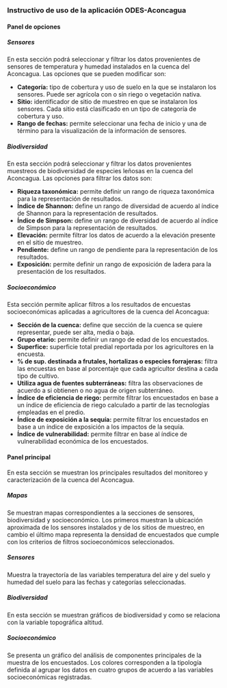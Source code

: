 ### Instructivo de uso de la aplicación ODES-Aconcagua

#### Panel de opciones

##### Sensores

En esta sección podrá seleccionar y filtrar los datos provenientes de sensores de temperatura y humedad instalados en la cuenca del Aconcagua. Las opciones que se pueden modificar son:

-   **Categoría:** tipo de cobertura y uso de suelo en la que se instalaron los sensores. Puede ser agrícola con o sin riego o vegetación nativa.
-   **Sitio:** identificador de sitio de muestreo en que se instalaron los sensores. Cada sitio está clasificado en un tipo de categoría de cobertura y uso.
-   **Rango de fechas:** permite seleccionar una fecha de inicio y una de término para la visualización de la información de sensores.

##### Biodiversidad

En esta sección podrá seleccionar y filtrar los datos provenientes muestreos de biodiversidad de especies leñosas en la cuenca del Aconcagua. Las opciones para filtrar los datos son:

-   **Riqueza taxonómica:** permite definir un rango de riqueza taxonómica para la representación de resultados.
-   **Índice de Shannon:** define un rango de diversidad de acuerdo al índice de Shannon para la representación de resultados.
-   **Índice de Simpson:** define un rango de diversidad de acuerdo al índice de Simpson para la representación de resultados.
-   **Elevación:** permite filtrar los datos de acuerdo a la elevación presente en el sitio de muestreo.
-   **Pendiente:** define un rango de pendiente para la representación de los resultados.
-   **Exposición:** permite definir un rango de exposición de ladera para la presentación de los resultados.

##### Socioeconómico

Esta sección permite aplicar filtros a los resultados de encuestas socioeconómicas aplicadas a agricultores de la cuenca del Aconcagua:

-   **Sección de la cuenca:** define que sección de la cuenca se quiere representar, puede ser alta, media o baja.
-   **Grupo etario:** permite definir un rango de edad de los encuestados.
-   **Superfice:** superficie total predial reportada por los agricultores en la encuesta.
-   **% de sup. destinada a frutales, hortalizas o especies forrajeras:** filtra las encuestas en base al porcentaje que cada agricultor destina a cada tipo de cultivo.
-   **Utiliza agua de fuentes subterráneas:** filtra las observaciones de acuerdo a si obtienen o no agua de origen subterráneo.
-   **Índice de eficiencia de riego:** permite filtrar los encuestados en base a un índice de eficiencia de riego calculado a partir de las tecnologías empleadas en el predio.
-   **Índice de exposición a la sequía:** permite filtrar los encuestados en base a un índice de exposición a los impactos de la sequía.
-   **Índice de vulnerabilidad:** permite filtrar en base al índice de vulnerabilidad económica de los encuestados.

#### Panel principal

En esta sección se muestran los principales resultados del monitoreo y caracterización de la cuenca del Aconcagua.

##### Mapas

Se muestran mapas correspondientes a la secciones de sensores, biodiversidad y socioeconómico. Los primeros muestran la ubicación aproximada de los sensores instalados y de los sitios de muestreo, en cambio el último mapa representa la densidad de encuestados que cumple con los criterios de filtros socioeconómicos seleccionados.

##### Sensores

Muestra la trayectoría de las variables temperatura del aire y del suelo y humedad del suelo para las fechas y categorías seleccionadas.


##### Biodiversidad

En esta sección se muestran gráficos de biodiversidad y como se relaciona con la variable topográfica altitud.

##### Socioeconómico

Se presenta un gráfico del análisis de componentes principales de la muestra de los encuestados. Los colores corresponden a la tipología definida al agrupar los datos en cuatro grupos de acuerdo a las variables socioeconómicas registradas.

